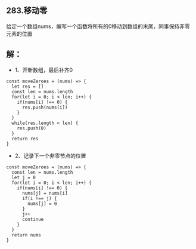 ## 283.移动零
给定一个数组nums，编写一个函数将所有的0移动到数组的末尾，同事保持非零元素的位置

## 解：
* 1、开新数组，最后补齐0
```
const moveZeroes = (nums) => {
  let res = []
  const len = nums.length
  for(let i = 0; i < len; i++) {
    if(nums[i] !== 0) {
      res.push(nums[i])
    }
  }
  while(res.length < len) {
    res.push(0)
  }
  return res
}
```
* 2、记录下一个非零节点的位置
```
const moveZeroes = (nums) => {
  const len = nums.length
  let j = 0
  for(let i = 0; i < len; i++) {
    if(nums[i] !== 0) {
      nums[j] = nums[i]
      if(i !== j) {
        nums[j] = 0
      }
      j++
      continue
    }
  }
  return nums
}
```